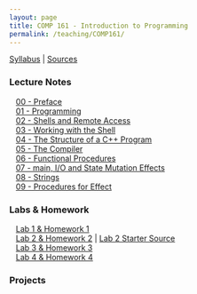 ```yaml
---
layout: page
title: COMP 161 - Introduction to Programming
permalink: /teaching/COMP161/
---
```


[Syllabus](/teaching/COMP161/comp161-syllabus.pdf) |
[Sources](/teaching/COMP161/comp161-sources.pdf)

### Lecture Notes

&nbsp;&nbsp;&nbsp;[00 - Preface](/teaching/COMP161/notes/comp161-lectureNotes-00.pdf)  
&nbsp;&nbsp;&nbsp;[01 - Programming](/teaching/COMP161/notes/comp161-lectureNotes-01.pdf)  
&nbsp;&nbsp;&nbsp;[02 - Shells and Remote Access](/teaching/COMP161/notes/comp161-lectureNotes-02.pdf)  
&nbsp;&nbsp;&nbsp;[03 - Working with the Shell](/teaching/COMP161/notes/comp161-lectureNotes-03.pdf)  
&nbsp;&nbsp;&nbsp;[04 - The Structure of a C++ Program](/teaching/COMP161/notes/comp161-lectureNotes-04.pdf)  
&nbsp;&nbsp;&nbsp;[05 - The Compiler](/teaching/COMP161/notes/comp161-lectureNotes-05.pdf)  
&nbsp;&nbsp;&nbsp;[06 - Functional Procedures](/teaching/COMP161/notes/comp161-lectureNotes-06.pdf)  
&nbsp;&nbsp;&nbsp;[07 - main, I/O and State Mutation Effects](/teaching/COMP161/notes/comp161-lectureNotes-07.pdf)  
&nbsp;&nbsp;&nbsp;[08 - Strings](/teaching/COMP161/notes/comp161-lectureNotes-08.pdf)  
&nbsp;&nbsp;&nbsp;[09 - Procedures for Effect](/teaching/COMP161/notes/comp161-lectureNotes-09.pdf)  






### Labs & Homework

&nbsp;&nbsp;&nbsp;[Lab 1 & Homework 1](/teaching/COMP161/labs/comp161-lab1.pdf)  
&nbsp;&nbsp;&nbsp;[Lab 2 & Homework 2](/teaching/COMP161/labs/comp161-lab2.pdf) | [Lab 2 Starter Source](/teaching/COMP161/labs/lab2.zip)   
&nbsp;&nbsp;&nbsp;[Lab 3 & Homework 3](/teaching/COMP161/labs/comp161-lab3.pdf)  
&nbsp;&nbsp;&nbsp;[Lab 4 & Homework 4](/teaching/COMP161/labs/comp161-lab4.pdf)  



### Projects
